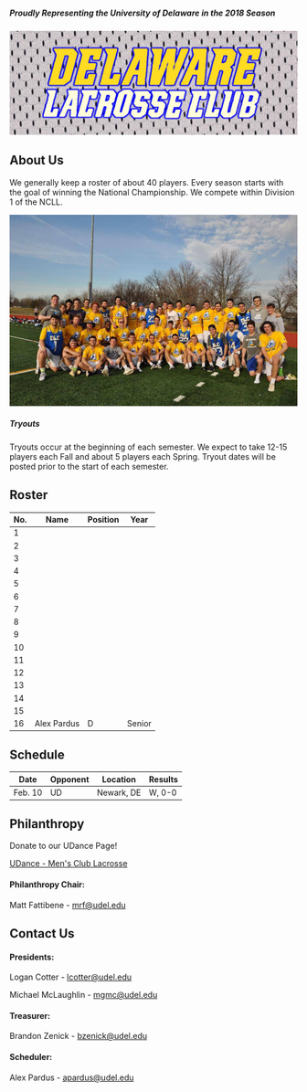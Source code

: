 ##### Proudly Representing the University of Delaware in the 2018 Season

![Banner](/meshbanner.jpg)

## About Us

We generally keep a roster of about 40 players. Every season starts with the goal of winning the National Championship. We compete within Division 1 of the NCLL.

![Team Photo](/TeamPhoto.jpg)

##### Tryouts

Tryouts occur at the beginning of each semester. We expect to take 12-15 players each Fall and about 5 players each Spring. Tryout dates will be posted prior to the start of each semester.

## Roster

No. | Name | Position | Year
----|------|----------|-----
1 |
2 |
3 |
4 |
5 |
6 |
7 |
8 |
9 |
10 |
11 |
12 |
13 |
14 |
15 | 
16 | Alex Pardus | D | Senior

## Schedule

Date | Opponent | Location | Results
-----|----------|----------|--------
Feb. 10 | UD | Newark, DE | W, 0-0

## Philanthropy

Donate to our UDance Page!

[UDance - Men's Club Lacrosse](https://www.udancede.org/bpos_teampage.aspx?eventtag=ud2018&teamid=1185)

#### Philanthropy Chair:

Matt Fattibene - mrf@udel.edu

## Contact Us

#### Presidents:

Logan Cotter - lcotter@udel.edu

Michael McLaughlin - mgmc@udel.edu

#### Treasurer:

Brandon Zenick - bzenick@udel.edu

#### Scheduler:

Alex Pardus - apardus@udel.edu

